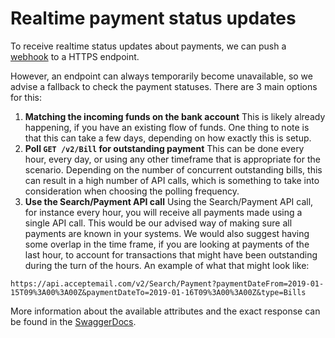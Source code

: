 # Realtime payment status updates

To receive realtime status updates about payments, we can push a [webhook](?document=webhooks&header=receiving-webhooks) to a HTTPS endpoint.

However, an endpoint can always temporarily become unavailable, so we advise a fallback to check the payment statuses. There are 3 main options for this:

1. **Matching the incoming funds on the bank account**
   This is likely already happening, if you have an existing flow of funds. One thing to note is that this can take a few days, depending on how exactly this is setup.
2. **Poll `GET /v2/Bill` for outstanding payment**
   This can be done every hour, every day, or using any other timeframe that is appropriate for the scenario. Depending on the number of concurrent outstanding bills, this can result in a high number of API calls, which is something to take into consideration when choosing the polling frequency.
3. **Use the Search/Payment API call**
   Using the Search/Payment API call, for instance every hour, you will receive all payments made using a single API call. This would be our advised  way of making sure all payments are known in your systems. We would also suggest having some overlap in the time frame, if you are looking at payments of the last hour, to account for transactions that might have been outstanding during the turn of the hours.
   An example of what that might look like:
```
https://api.acceptemail.com/v2/Search/Payment?paymentDateFrom=2019-01-15T09%3A00%3A00Z&paymentDateTo=2019-01-16T09%3A00%3A00Z&type=Bills
```
More information about the available attributes and the exact response can be found in the [SwaggerDocs](https://api.acceptemail.com/index.html).
